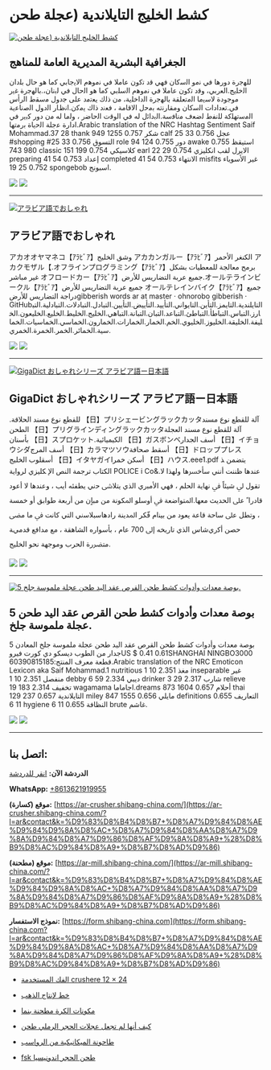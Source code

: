 # كشط الخليج التايلاندية (عجلة طحن

<a href="https://swt.shibang-china.com/?l=ar&img&k=%D9%83%D8%B4%D8%B7+%D8%A7%D9%84%D8%AE%D9%84%D9%8A%D8%AC+%D8%A7%D9%84%D8%AA%D8%A7%D9%8A%D9%84%D8%A7%D9%86%D8%AF%D9%8A%D8%A9+%28%D8%B9%D8%AC%D9%84%D8%A9+%D8%B7%D8%AD%D9%86" target="_blank">![كشط الخليج التايلاندية (عجلة طحن](http://static.shibang-china.com/all-800x300/305.jpg)</a>

## الجغرافية البشرية المديرية العامة للمناهج
ﻟﻠﻬﺟﺭﺓ ﺩﻭﺭﻫﺎ ﻓﻲ ﻧﻣﻭ ﺍﻟﺳﻛﺎﻥ ﻓﻬﻲ ﻗﺩ ﺗﻛﻭﻥ ﻋﺎﻣﻼ ﻓﻲ ﻧﻣﻭﻫﻡ ﺍﻻﻳﺟﺎﺑﻲ ﻛﻣﺎ ﻫﻭ ﺣﺎﻝ ﺑﻠﺩﺍﻥ ﺍﻟﺧﻠﻳﺞ.ﺍﻟﻌﺭﺑﻲ، ﻭﻗﺩ ﺗﻛﻭﻥ ﻋﺎﻣﻼ ﻓﻲ ﻧﻣﻭﻫﻡ ﺍﻟﺳﻠﺑﻲ ﻛﻣﺎ ﻫﻭ ﺍﻟﺣﺎﻝ ﻓﻲ ﻟﺑﻧﺎﻥ،.ﺑﺎﻟﻬﺟﺭﺓ ﻏﻳﺭ ﻣﻭﺟﻭﺩﺓ ﻻﺳﻳﻣﺎ ﺍﻟﻣﺗﻌﻠﻘﺔ ﺑﺎﻟﻬﺟﺭﺓ ﺍﻟﺩﺍﺧﻠﻳﺔ، ﻣﻥ ﺫﻟﻙ ﻳﻌﺗﻣﺩ ﻋﻠﻰ ﺟﺩﻭﻝ ﻣﺳﻘﻁ ﺍﻟﺭﺃﺱ ﻓﻲ.ﺗﻌﺩﺍﺩﺍﺕ ﺍﻟﺳﻛﺎﻥ ﻭﻣﻘﺎﺭﻧﺗﻪ ﺑﻣﺣﻝ ﺍﻻﻗﺎﻣﺔ ، ﻓﻌﻧﺩ ﺫﺍﻙ ﻳﻣﻛﻥ.ﺍﻧﻅﺎﺭ ﺍﻟﺩﻭﻝ ﺍﻟﺻﻧﺎﻋﻳﺔ ﺍﻟﻣﺳﺗﻬﻠﻛﺔ ﻟﻠﻧﻔﻁ ﻟﺿﻌﻑ ﻣﻧﺎﻓﺳﺔ.ﺍﻟﺑﺩﺍﺋﻝ ﻟﻪ ﻓﻲ ﺍﻟﻭﻗﺕ ﺍﻟﺣﺎﺿﺭ ، ﻭﻟﻣﺎ ﻟﻪ ﻣﻥ ﺩﻭﺭ ﻛﺑﻳﺭ ﻓﻲ ﺍﺩﺍﺭﺓ ﻋﺟﻠﺔ ﺍﻟﺣﻳﺎﺓ ﺑﺭﻣﺗﻬﺎ.Arabic translation of the NRC Hashtag Sentiment Saif Mohammad.37 28 thank شكر 0.757 1255 949 calf عجل 0.756 33 25 #shopping #التسوق 0.756 33 25 role دور 0.755 124 94 awake استيقظ 0.755 980 743 classic كلاسيكي 0.754 199 151 earl الايرل لقب انكليزي 0.754 29 22 preparing إعداد 0.753 54 41 completed الانتهاء 0.753 54 41 misfits غير الأسوياء 0.752 25 19 spongebob اسبونج.


<a href="https://whatsapp.shibangsoft.com/WhatsApp.php" target="_blank" title="WhatsApp">![](http://static.shibang-china.com/icon/whatsapp.png)</a> <a href="https://swt.shibang-china.com/?l=ar&icon&k=%D9%83%D8%B4%D8%B7+%D8%A7%D9%84%D8%AE%D9%84%D9%8A%D8%AC+%D8%A7%D9%84%D8%AA%D8%A7%D9%8A%D9%84%D8%A7%D9%86%D8%AF%D9%8A%D8%A9+%28%D8%B9%D8%AC%D9%84%D8%A9+%D8%B7%D8%AD%D9%86" target="_blank">![](http://static.shibang-china.com/icon/chat-ar.png)</a>

---

<a href="https://swt.shibang-china.com/?l=ar&img&k=%D9%83%D8%B4%D8%B7+%D8%A7%D9%84%D8%AE%D9%84%D9%8A%D8%AC+%D8%A7%D9%84%D8%AA%D8%A7%D9%8A%D9%84%D8%A7%D9%86%D8%AF%D9%8A%D8%A9+%28%D8%B9%D8%AC%D9%84%D8%A9+%D8%B7%D8%AD%D9%86" target="_blank">![アラビア語でおしゃれ](http://static.shibang-china.com/all-800x300/1501.jpg)</a>

## アラビア語でおしゃれ
アカオオヤマネコ【ｱﾗﾋﾞｱ】وشق الخليج アカカンガルー【ｱﾗﾋﾞｱ】الكنغر الأحمر アカクモザル【.オフラインプログラミング【ｱﾗﾋﾞｱ】برمج معالجة للمعطيات بشكل غير مباشر オフロードカー【ｱﾗﾋﾞｱ】جميع عربة التضاريس للأرض.オールテラインビークル【ｱﾗﾋﾞｱ】جميع عربة التضاريس للأرض オールテレインバイク【ｱﾗﾋﾞｱ】جميع دراجة التضاريس للأرضgibberish words ar at master · ohnorobo gibberish · GitHubالتايلندية.التايمز.التأين.التايواني.التأييد.التأييض.التأيين.التبادل.التبادلات.التبادلية.التبارز.التباس.التباطأ.التباطئ.التباعد.التبان.التبانة.التباهي.الخليج.الخليط.الخليع.الخليعون.الخليفة.الخليقة.الخليوز.الخليوي.الخم.الخمار.الخمارات.الخمارون.الخماسي.الخماسيات.الخماسية.الخمائر.الخمر.الخمرة.الخمري.


<a href="https://whatsapp.shibangsoft.com/WhatsApp.php" target="_blank" title="WhatsApp">![](http://static.shibang-china.com/icon/whatsapp.png)</a> <a href="https://swt.shibang-china.com/?l=ar&icon&k=%D9%83%D8%B4%D8%B7+%D8%A7%D9%84%D8%AE%D9%84%D9%8A%D8%AC+%D8%A7%D9%84%D8%AA%D8%A7%D9%8A%D9%84%D8%A7%D9%86%D8%AF%D9%8A%D8%A9+%28%D8%B9%D8%AC%D9%84%D8%A9+%D8%B7%D8%AD%D9%86" target="_blank">![](http://static.shibang-china.com/icon/chat-ar.png)</a>

---

<a href="https://swt.shibang-china.com/?l=ar&img&k=%D9%83%D8%B4%D8%B7+%D8%A7%D9%84%D8%AE%D9%84%D9%8A%D8%AC+%D8%A7%D9%84%D8%AA%D8%A7%D9%8A%D9%84%D8%A7%D9%86%D8%AF%D9%8A%D8%A9+%28%D8%B9%D8%AC%D9%84%D8%A9+%D8%B7%D8%AD%D9%86" target="_blank">![GigaDict おしゃれシリーズ アラビア語ー日本語](http://static.shibang-china.com/all-800x300/599.jpg)</a>

## GigaDict おしゃれシリーズ アラビア語ー日本語
.للقطع نوع مسند الحلاقة 【日】プリシェービングラックカッタآلة للقطع نوع مسند الطحن 【日】プリグラインディングラックカッタآلة للقطع نوع مسند العجلة بأسنان 【日】スプロケット.الكيميائية 【日】ガスボンベأسف الجدار 【日】イチョウシダأسف المرج 【日】カラマツソウأسقط صحافة 【日】ドロッププレスأسقلوب الخليج 【日】イタヤガイأسكن خمرا 【日】ハウス.eee1.pdf ﻳﺘﻀﻤﻦ ﺬ اﻟﻜﺘﺎب ﺗﺮﺟﻤﺔ اﻟﻨﺺ اﻹ ﻜﻠﻴﺰي ﻟﺮواﻳﺔ POLICE i Co&amp;.ﻋﻨﺪﻫﺎ ﻇﻨﻨﺖ أﻧﻨﻲ ﺳﺄﺧﴪﻫﺎ وﻟﻬﺬا ﻻ ﺗﻘﻮل ﱄ ﺷﻴﺌﺎً ﰲ ﻧﻬﺎﻳﺔ اﻟﺤﻠﻢ ، ﻓﻬﻲ اﻷﻣﺒري اﻟﺬي ﻳﺘﻼﳽ ﺣني ﻳﻄﻔﺌﻪ أيب ، وﻋﻨﺪﻫﺎ ﻻ أﻋﻮد ﻗﺎدرا ً ﻋﲆ اﻟﺤﺪﻳﺚ ﻣﻌﻬﺎ.اﳌﺘﻮاﺿﻌﺔ ﰲ أوﺳﻠﻮ اﳌﻜﻮﻧﺔ ﻣﻦ ﻣﺒﺎٍن ﻣﻦ أرﺑﻌﺔ ﻃﻮاﺑﻖ أو ﺧﻤﺴﺔ ، وﺗﻄﻞ ﻋﲆ ﺳﺎﺣﺔ ﻗﺎﻋﺔ ﻳﻌﻮد ﻣﻦ ﺑﻴﻨام ﻓّﻜﺮ اﳌﺪﻳﻨﺔ رادﻫﺎﺳﺒﻼﺳني اﻟﺘﻲ ﻛﺎﻧﺖ ﰲ ﻣﺎ ﻣﴣ ﺣﺼﻦ أﻛريﺷﺎس اﻟﺬي ﺗﺎرﻳﺨﻪ إﱃ 700 ﻋﺎم ، ﺑﺄﺳﻮاره اﻟﺸﺎﻫﻘﺔ ، ﻣﻊ ﻣﺪاﻓﻊ ﻗﺪميﺔ ﻣﺘﴬرة اﻟﺤﺮب وﻣﻮﺟﻬﺔ ﻧﺤﻮ اﻟﺨﻠﻴﺞ.


<a href="https://whatsapp.shibangsoft.com/WhatsApp.php" target="_blank" title="WhatsApp">![](http://static.shibang-china.com/icon/whatsapp.png)</a> <a href="https://swt.shibang-china.com/?l=ar&icon&k=%D9%83%D8%B4%D8%B7+%D8%A7%D9%84%D8%AE%D9%84%D9%8A%D8%AC+%D8%A7%D9%84%D8%AA%D8%A7%D9%8A%D9%84%D8%A7%D9%86%D8%AF%D9%8A%D8%A9+%28%D8%B9%D8%AC%D9%84%D8%A9+%D8%B7%D8%AD%D9%86" target="_blank">![](http://static.shibang-china.com/icon/chat-ar.png)</a>

---

<a href="https://swt.shibang-china.com/?l=ar&img&k=%D9%83%D8%B4%D8%B7+%D8%A7%D9%84%D8%AE%D9%84%D9%8A%D8%AC+%D8%A7%D9%84%D8%AA%D8%A7%D9%8A%D9%84%D8%A7%D9%86%D8%AF%D9%8A%D8%A9+%28%D8%B9%D8%AC%D9%84%D8%A9+%D8%B7%D8%AD%D9%86" target="_blank">![5 بوصة معدات وأدوات كشط طحن القرص عقد اليد طحن عجلة ملموسة جلخ.](http://static.shibang-china.com/all-800x300/29.jpg)</a>

## 5 بوصة معدات وأدوات كشط طحن القرص عقد اليد طحن عجلة ملموسة جلخ.
5 بوصة معدات وأدوات كشط طحن القرص عقد اليد طحن عجلة ملموسة جلخ المعادن جدار من الطوب ديسكو دي كورت فيروUS $ 0.41 0.61SHANGHAI NINGBO3000 قطعة معرف المنتج:60390815185.Arabic translation of the NRC Emoticon Lexicon aka Saif Mohammad.1 nutritious مغذ 2.351 10 1 inseparable غير منفصل 2.351 10 1 debby ديبي 2.334 59 6 drinker شارب 2.317 29 3 relieve تخفيف 2.314 183 19 wagamama اجاماما.dreams أحلام 0.657 1604 873 thai التايلاندية 0.657 237 129 miley مايلي 0.656 1555 847 definitions التعاريف 0.655 11 6 hygiene النظافة 0.655 11 6 brute غاشم.


<a href="https://whatsapp.shibangsoft.com/WhatsApp.php" target="_blank" title="WhatsApp">![](http://static.shibang-china.com/icon/whatsapp.png)</a> <a href="https://swt.shibang-china.com/?l=ar&icon&k=%D9%83%D8%B4%D8%B7+%D8%A7%D9%84%D8%AE%D9%84%D9%8A%D8%AC+%D8%A7%D9%84%D8%AA%D8%A7%D9%8A%D9%84%D8%A7%D9%86%D8%AF%D9%8A%D8%A9+%28%D8%B9%D8%AC%D9%84%D8%A9+%D8%B7%D8%AD%D9%86" target="_blank">![](http://static.shibang-china.com/icon/chat-ar.png)</a>

---
## اتصل بنا:

**الدردشة الآن:** [انقر للدردشة](https://swt.shibang-china.com?l=ar&contact&k=%D9%83%D8%B4%D8%B7+%D8%A7%D9%84%D8%AE%D9%84%D9%8A%D8%AC+%D8%A7%D9%84%D8%AA%D8%A7%D9%8A%D9%84%D8%A7%D9%86%D8%AF%D9%8A%D8%A9+%28%D8%B9%D8%AC%D9%84%D8%A9+%D8%B7%D8%AD%D9%86)

**WhatsApp:**  [+8613621919955](https://whatsapp.shibangsoft.com/WhatsApp.php)

**موقع (كسارة):** [https://ar-crusher.shibang-china.com/](https://ar-crusher.shibang-china.com/?l=ar&contact&k=%D9%83%D8%B4%D8%B7+%D8%A7%D9%84%D8%AE%D9%84%D9%8A%D8%AC+%D8%A7%D9%84%D8%AA%D8%A7%D9%8A%D9%84%D8%A7%D9%86%D8%AF%D9%8A%D8%A9+%28%D8%B9%D8%AC%D9%84%D8%A9+%D8%B7%D8%AD%D9%86)

**موقع (مطحنة):** [https://ar-mill.shibang-china.com/](https://ar-mill.shibang-china.com/?l=ar&contact&k=%D9%83%D8%B4%D8%B7+%D8%A7%D9%84%D8%AE%D9%84%D9%8A%D8%AC+%D8%A7%D9%84%D8%AA%D8%A7%D9%8A%D9%84%D8%A7%D9%86%D8%AF%D9%8A%D8%A9+%28%D8%B9%D8%AC%D9%84%D8%A9+%D8%B7%D8%AD%D9%86)

**نموذج الاستفسار:** [https://form.shibang-china.com](https://form.shibang-china.com?l=ar&contact&k=%D9%83%D8%B4%D8%B7+%D8%A7%D9%84%D8%AE%D9%84%D9%8A%D8%AC+%D8%A7%D9%84%D8%AA%D8%A7%D9%8A%D9%84%D8%A7%D9%86%D8%AF%D9%8A%D8%A9+%28%D8%B9%D8%AC%D9%84%D8%A9+%D8%B7%D8%AD%D9%86)

* [الفك المستخدمة crushere 12 × 24](../27/%D8%A7%D9%84%D9%81%D9%83%20%D8%A7%D9%84%D9%85%D8%B3%D8%AA%D8%AE%D8%AF%D9%85%D8%A9%20crushere%2012%20%C3%97%2024.md)

* [خط لإنتاج الذهب](../27/%D8%AE%D8%B7%20%D9%84%D8%A5%D9%86%D8%AA%D8%A7%D8%AC%20%D8%A7%D9%84%D8%B0%D9%87%D8%A8.md)

* [مكونات الكرة مطحنة بنما](../27/%D9%85%D9%83%D9%88%D9%86%D8%A7%D8%AA%20%D8%A7%D9%84%D9%83%D8%B1%D8%A9%20%D9%85%D8%B7%D8%AD%D9%86%D8%A9%20%D8%A8%D9%86%D9%85%D8%A7.md)

* [كيف أنها لم تجعل عجلات الحجر الرملي طحن](../28/%D9%83%D9%8A%D9%81%20%D8%A3%D9%86%D9%87%D8%A7%20%D9%84%D9%85%20%D8%AA%D8%AC%D8%B9%D9%84%20%D8%B9%D8%AC%D9%84%D8%A7%D8%AA%20%D8%A7%D9%84%D8%AD%D8%AC%D8%B1%20%D8%A7%D9%84%D8%B1%D9%85%D9%84%D9%8A%20%D8%B7%D8%AD%D9%86.md)

* [طاحونة الميكانيكية من الرواسب](../28/%D8%B7%D8%A7%D8%AD%D9%88%D9%86%D8%A9%20%D8%A7%D9%84%D9%85%D9%8A%D9%83%D8%A7%D9%86%D9%8A%D9%83%D9%8A%D8%A9%20%D9%85%D9%86%20%D8%A7%D9%84%D8%B1%D9%88%D8%A7%D8%B3%D8%A8.md)

* [fsk طحن الحجر اندونيسيا](../27/fsk%20%D8%B7%D8%AD%D9%86%20%D8%A7%D9%84%D8%AD%D8%AC%D8%B1%20%D8%A7%D9%86%D8%AF%D9%88%D9%86%D9%8A%D8%B3%D9%8A%D8%A7.md)